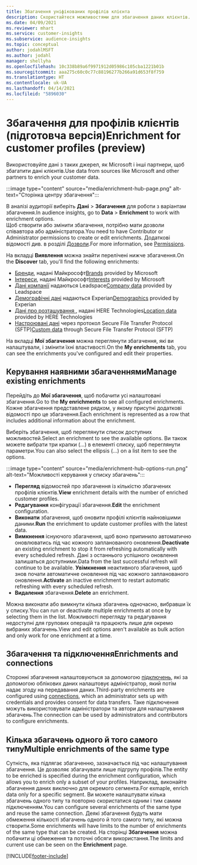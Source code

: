 ```yaml
---
title: Збагачення уніфікованих профілів клієнта
description: Скористайтеся можливостями для збагачення даних клієнтів.
ms.date: 04/09/2021
ms.reviewer: mhart
ms.service: customer-insights
ms.subservice: audience-insights
ms.topic: conceptual
author: jodahlMSFT
ms.author: jodahl
manager: shellyha
ms.openlocfilehash: 10c338b89a6f9971912d05986c105cba1221b01b
ms.sourcegitcommit: aaa275c60c0c77c88196277b266a91d653f8f759
ms.translationtype: HT
ms.contentlocale: uk-UA
ms.lasthandoff: 04/14/2021
ms.locfileid: "5896030"
---
```

# <a name="enrichment-for-customer-profiles-preview"></a><span data-ttu-id="78acf-103">Збагачення для профілів клієнтів (підготовча версія)</span><span class="sxs-lookup"><span data-stu-id="78acf-103">Enrichment for customer profiles (preview)</span></span>

<span data-ttu-id="78acf-104">Використовуйте дані з таких джерел, як Microsoft і інші партнери, щоб збагатити дані клієнтів.</span><span class="sxs-lookup"><span data-stu-id="78acf-104">Use data from sources like Microsoft and other partners to enrich your customer data.</span></span>

:::image type="content" source="media/enrichment-hub-page.png" alt-text="Сторінка центру збагачення":::

<span data-ttu-id="78acf-106">В аналізі аудиторії виберіть **Дані** > **Збагачення** для роботи з варіантам збагачення.</span><span class="sxs-lookup"><span data-stu-id="78acf-106">In audience insights, go to **Data** > **Enrichment** to work with enrichment options.</span></span>    
<span data-ttu-id="78acf-107">Щоб створити або змінити збагачення, потрібно мати дозволи співавтора або адміністратора.</span><span class="sxs-lookup"><span data-stu-id="78acf-107">You need to have Contributor or Administrator permissions to create or edit enrichments.</span></span> <span data-ttu-id="78acf-108">Додаткові відомості див. в розділі [Дозволи](permissions.md).</span><span class="sxs-lookup"><span data-stu-id="78acf-108">For more information, see [Permissions](permissions.md).</span></span>

<span data-ttu-id="78acf-109">На вкладці **Виявлення** можна знайти перелічені нижче збагачення.</span><span class="sxs-lookup"><span data-stu-id="78acf-109">On the **Discover** tab, you'll find the following enrichments:</span></span>

- <span data-ttu-id="78acf-110">[Бренди](enrichment-microsoft.md), надані Майкрософт</span><span class="sxs-lookup"><span data-stu-id="78acf-110">[Brands](enrichment-microsoft.md) provided by Microsoft</span></span>
- <span data-ttu-id="78acf-111">[Інтереси](enrichment-microsoft.md), надані Майкрософт</span><span class="sxs-lookup"><span data-stu-id="78acf-111">[Interests](enrichment-microsoft.md) provided by Microsoft</span></span>
- <span data-ttu-id="78acf-112">[Дані компанії](enrichment-leadspace.md) надаються Leadspace</span><span class="sxs-lookup"><span data-stu-id="78acf-112">[Company data](enrichment-leadspace.md) provided by Leadspace</span></span>
- <span data-ttu-id="78acf-113">[Демографічні дані](enrichment-experian.md) надаються Experian</span><span class="sxs-lookup"><span data-stu-id="78acf-113">[Demographics](enrichment-experian.md) provided by Experian</span></span>
- <span data-ttu-id="78acf-114">[Дані про розташування ](enrichment-here.md), надані HERE Technologies</span><span class="sxs-lookup"><span data-stu-id="78acf-114">[Location data](enrichment-here.md) provided by HERE Technologies</span></span>
- <span data-ttu-id="78acf-115">[Настроювані дані](enrichment-SFTP-custom-import.md) через протокол Secure File Transfer Protocol (SFTP)</span><span class="sxs-lookup"><span data-stu-id="78acf-115">[Custom data](enrichment-SFTP-custom-import.md) through Secure File Transfer Protocol (SFTP)</span></span>

<span data-ttu-id="78acf-116">На вкладці **Мої збагачення** можна переглянути збагачення, які ви налаштували, і змінити їхні властивості.</span><span class="sxs-lookup"><span data-stu-id="78acf-116">On the **My enrichments** tab, you can see the enrichments you've configured and edit their properties.</span></span>

## <a name="manage-existing-enrichments"></a><span data-ttu-id="78acf-117">Керування наявними збагаченнями</span><span class="sxs-lookup"><span data-stu-id="78acf-117">Manage existing enrichments</span></span>

<span data-ttu-id="78acf-118">Перейдіть до **Мої збагачення**, щоб побачити усі налаштовані збагачення.</span><span class="sxs-lookup"><span data-stu-id="78acf-118">Go to the **My enrichments** to see all configured enrichments.</span></span> <span data-ttu-id="78acf-119">Кожне збагачення представлене рядком, у якому присутні додаткові відомості про це збагачення.</span><span class="sxs-lookup"><span data-stu-id="78acf-119">Each enrichment is represented as a row that includes additional information about the enrichment.</span></span>

<span data-ttu-id="78acf-120">Виберіть збагачення, щоб переглянути список доступних можливостей.</span><span class="sxs-lookup"><span data-stu-id="78acf-120">Select an enrichment to see the available options.</span></span> <span data-ttu-id="78acf-121">Ви також можете вибрати три крапки (...) в елементі списку, щоб переглянути параметри.</span><span class="sxs-lookup"><span data-stu-id="78acf-121">You can also select the ellipsis (...) on a list item to see the options.</span></span>

:::image type="content" source="media/enrichment-hub-options-run.png" alt-text="Можливості керування у списку збагачень":::

- <span data-ttu-id="78acf-123">**Перегляд** відомостей про збагачення із кількістю збагачених профілів клієнтів.</span><span class="sxs-lookup"><span data-stu-id="78acf-123">**View** enrichment details with the number of enriched customer profiles.</span></span>
- <span data-ttu-id="78acf-124">**Редагування** конфігурації збагачення.</span><span class="sxs-lookup"><span data-stu-id="78acf-124">**Edit** the enrichment configuration.</span></span>
- <span data-ttu-id="78acf-125">**Виконати** збагачення, щоб оновити профілі клієнтів найновішими даними.</span><span class="sxs-lookup"><span data-stu-id="78acf-125">**Run** the enrichment to update customer profiles with the latest data.</span></span>
- <span data-ttu-id="78acf-126">**Вимкнення** існуючого збагачення, щоб воно припинило автоматично оновлюватись під час кожного запланованого оновлення.</span><span class="sxs-lookup"><span data-stu-id="78acf-126">**Deactivate** an existing enrichment to stop it from refreshing automatically with every scheduled refresh.</span></span> <span data-ttu-id="78acf-127">Дані з останнього успішного оновлення залишаться доступними.</span><span class="sxs-lookup"><span data-stu-id="78acf-127">Data from the last successful refresh will continue to be available.</span></span> <span data-ttu-id="78acf-128">**Увімкнення** неактивного збагачення, щоб знов почати автоматичне оновлення під час кожного запланованого оновлення.</span><span class="sxs-lookup"><span data-stu-id="78acf-128">**Activate** an inactive enrichment to restart automatic refreshing with every scheduled refresh.</span></span>
- <span data-ttu-id="78acf-129">**Видалення** збагачення.</span><span class="sxs-lookup"><span data-stu-id="78acf-129">**Delete** an enrichment.</span></span>

<span data-ttu-id="78acf-130">Можна виконати або вимкнути кілька збагачень одночасно, вибравши їх у списку.</span><span class="sxs-lookup"><span data-stu-id="78acf-130">You can run or deactivate multiple enrichments at once by selecting them in the list.</span></span> <span data-ttu-id="78acf-131">Можливості перегляду та редагування недоступні для групових операцій та працюють лише для окремо вибраних збагачень.</span><span class="sxs-lookup"><span data-stu-id="78acf-131">View and edit options aren't available as bulk action and only work for one enrichment at a time.</span></span>

## <a name="enrichments-and-connections"></a><span data-ttu-id="78acf-132">Збагачення та підключення</span><span class="sxs-lookup"><span data-stu-id="78acf-132">Enrichments and connections</span></span>

<span data-ttu-id="78acf-133">Сторонні збагачення налаштовуються за допомогою [підключень](connections.md), які за допомогою облікових даних налаштовує адміністратор, який потім надає згоду на передавання даних.</span><span class="sxs-lookup"><span data-stu-id="78acf-133">Third-party enrichments are configured using [connections](connections.md), which an administrator sets up with credentials and provides consent for data transfers.</span></span> <span data-ttu-id="78acf-134">Таке підключення можуть використовувати адміністратори та автори для налаштування збагачень.</span><span class="sxs-lookup"><span data-stu-id="78acf-134">The connection can be used by administrators and contributors to configure enrichments.</span></span>  

## <a name="multiple-enrichments-of-the-same-type"></a><span data-ttu-id="78acf-135">Кілька збагачень одного й того самого типу</span><span class="sxs-lookup"><span data-stu-id="78acf-135">Multiple enrichments of the same type</span></span>

<span data-ttu-id="78acf-136">Сутність, яка підлягає збагаченню, зазначається під час налаштування збагачення. Це дозволяє збагачувати лише підгрупу профілів.</span><span class="sxs-lookup"><span data-stu-id="78acf-136">The entity to be enriched is specified during the enrichment configuration, which allows you to enrich only a subset of your profiles.</span></span> <span data-ttu-id="78acf-137">Наприклад, виконайте збагачення даних виключно для окремого сегмента.</span><span class="sxs-lookup"><span data-stu-id="78acf-137">For exmaple, enrich data only for a specific segment.</span></span> <span data-ttu-id="78acf-138">Ви можете налаштувати кілька збагачень одного типу та повторно скористатися одним і тим самим підключенням.</span><span class="sxs-lookup"><span data-stu-id="78acf-138">You can configure several enrichments of the same type and reuse the same connection.</span></span> <span data-ttu-id="78acf-139">Деякі збагачення будуть мати обмеження кількості збагачень одного й того самого типу, які можна створити.</span><span class="sxs-lookup"><span data-stu-id="78acf-139">Some enrichments will have limits to the number of enrichments of the same type that can be created.</span></span> <span data-ttu-id="78acf-140">На сторінці **Збагачення** можна побачити ці обмеження та поточні обсяги використання.</span><span class="sxs-lookup"><span data-stu-id="78acf-140">The limits and current use can be seen on the **Enrichment** page.</span></span>

[!INCLUDE[footer-include](../includes/footer-banner.md)]
